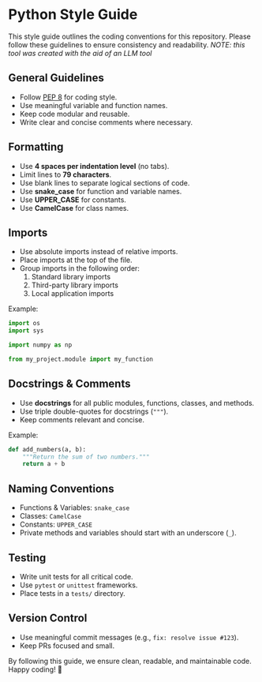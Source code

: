 # Python Style Guide

This style guide outlines the coding conventions for this repository. Please follow these guidelines to ensure consistency and readability.
*NOTE: this tool was created with the aid of an LLM tool*

## General Guidelines

- Follow [PEP 8](https://peps.python.org/pep-0008/) for coding style.
- Use meaningful variable and function names.
- Keep code modular and reusable.
- Write clear and concise comments where necessary.

## Formatting

- Use **4 spaces per indentation level** (no tabs).
- Limit lines to **79 characters**.
- Use blank lines to separate logical sections of code.
- Use **snake_case** for function and variable names.
- Use **UPPER_CASE** for constants.
- Use **CamelCase** for class names.

## Imports

- Use absolute imports instead of relative imports.
- Place imports at the top of the file.
- Group imports in the following order:
  1. Standard library imports
  2. Third-party library imports
  3. Local application imports

Example:
```python
import os
import sys

import numpy as np

from my_project.module import my_function
```

## Docstrings & Comments

- Use **docstrings** for all public modules, functions, classes, and methods.
- Use triple double-quotes for docstrings (`"""`).
- Keep comments relevant and concise.

Example:
```python
def add_numbers(a, b):
    """Return the sum of two numbers."""
    return a + b
```

## Naming Conventions

- Functions & Variables: `snake_case`
- Classes: `CamelCase`
- Constants: `UPPER_CASE`
- Private methods and variables should start with an underscore (`_`).

## Testing

- Write unit tests for all critical code.
- Use `pytest` or `unittest` frameworks.
- Place tests in a `tests/` directory.

## Version Control

- Use meaningful commit messages (e.g., `fix: resolve issue #123`).
- Keep PRs focused and small.

By following this guide, we ensure clean, readable, and maintainable code. Happy coding! 🚀

